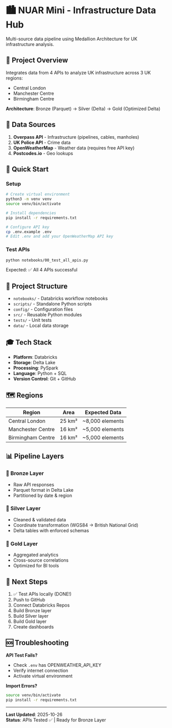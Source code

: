 # 🏙️ NUAR Mini - Infrastructure Data Hub

Multi-source data pipeline using Medallion Architecture for UK infrastructure analysis.

## 🎯 Project Overview

Integrates data from 4 APIs to analyze UK infrastructure across 3 UK regions:
- Central London
- Manchester Centre  
- Birmingham Centre

**Architecture**: Bronze (Parquet) → Silver (Delta) → Gold (Optimized Delta)

## 🔌 Data Sources

1. **Overpass API** - Infrastructure (pipelines, cables, manholes)
2. **UK Police API** - Crime data
3. **OpenWeatherMap** - Weather data (requires free API key)
4. **Postcodes.io** - Geo lookups

## 🚀 Quick Start

### Setup
```bash
# Create virtual environment
python3 -m venv venv
source venv/bin/activate

# Install dependencies
pip install -r requirements.txt

# Configure API key
cp .env.example .env
# Edit .env and add your OpenWeatherMap API key
```

### Test APIs
```bash
python notebooks/00_test_all_apis.py
```

Expected: ✅ All 4 APIs successful

## 📁 Project Structure

- `notebooks/` - Databricks workflow notebooks
- `scripts/` - Standalone Python scripts
- `config/` - Configuration files
- `src/` - Reusable Python modules
- `tests/` - Unit tests
- `data/` - Local data storage

## 🎓 Tech Stack

- **Platform**: Databricks
- **Storage**: Delta Lake
- **Processing**: PySpark
- **Language**: Python + SQL
- **Version Control**: Git + GitHub

## 🗺️ Regions

| Region | Area | Expected Data |
|--------|------|---------------|
| Central London | 25 km² | ~8,000 elements |
| Manchester Centre | 16 km² | ~5,000 elements |
| Birmingham Centre | 16 km² | ~5,000 elements |

## 📊 Pipeline Layers

### 🥉 Bronze Layer
- Raw API responses
- Parquet format in Delta Lake
- Partitioned by date & region

### 🥈 Silver Layer
- Cleaned & validated data
- Coordinate transformation (WGS84 → British National Grid)
- Delta tables with enforced schemas

### 🥇 Gold Layer
- Aggregated analytics
- Cross-source correlations
- Optimized for BI tools

## 🔗 Next Steps

1. ✅ Test APIs locally (DONE!)
2. Push to GitHub
3. Connect Databricks Repos
4. Build Bronze layer
5. Build Silver layer
6. Build Gold layer
7. Create dashboards

## 🆘 Troubleshooting

**API Test Fails?**
- Check `.env` has OPENWEATHER_API_KEY
- Verify internet connection
- Activate virtual environment

**Import Errors?**
```bash
source venv/bin/activate
pip install -r requirements.txt
```

---

**Last Updated**: 2025-10-26  
**Status**: APIs Tested ✅ | Ready for Bronze Layer
